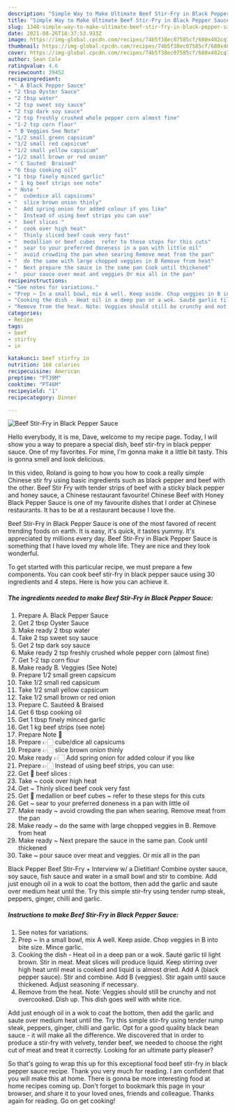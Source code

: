 ```yaml
---
description: "Simple Way to Make Ultimate Beef Stir-Fry in Black Pepper Sauce"
title: "Simple Way to Make Ultimate Beef Stir-Fry in Black Pepper Sauce"
slug: 1348-simple-way-to-make-ultimate-beef-stir-fry-in-black-pepper-sauce
date: 2021-08-26T18:37:53.933Z
image: https://img-global.cpcdn.com/recipes/74b5f38ec07585cf/680x482cq70/beef-stir-fry-in-black-pepper-sauce-recipe-main-photo.jpg
thumbnail: https://img-global.cpcdn.com/recipes/74b5f38ec07585cf/680x482cq70/beef-stir-fry-in-black-pepper-sauce-recipe-main-photo.jpg
cover: https://img-global.cpcdn.com/recipes/74b5f38ec07585cf/680x482cq70/beef-stir-fry-in-black-pepper-sauce-recipe-main-photo.jpg
author: Sean Cole
ratingvalue: 4.6
reviewcount: 39452
recipeingredient:
- " A Black Pepper Sauce"
- "2 tbsp Oyster Sauce"
- "2 tbsp water"
- "2 tsp sweet soy sauce"
- "2 tsp dark soy sauce"
- "2 tsp freshly crushed whole pepper corn almost fine"
- "1-2 tsp corn flour"
- " B Veggies See Note"
- "1/2 small green capsicum"
- "1/2 small red capsicum"
- "1/2 small yellow capsicum"
- "1/2 small brown or red onion"
- " C Sauted  Braised"
- "6 tbsp cooking oil"
- "1 tbsp finely minced garlic"
- " 1 kg beef strips see note"
- " Note "
- "  cubedice all capsicums"
- "  slice brown onion thinly"
- "  Add spring onion for added colour if you like"
- "  Instead of using beef strips you can use"
- "  beef slices "
- "  cook over high heat"
- "  Thinly sliced beef cook very fast"
- "  medallion or beef cubes  refer to these steps for this cuts"
- "  sear to your preferred doneness in a pan with little oil"
- "  avoid crowding the pan when searing Remove meat from the pan"
- "  do the same with large chopped veggies in B Remove from heat"
- "  Next prepare the sauce in the same pan Cook until thickened"
- "  pour sauce over meat and veggies Or mix all in the pan"
recipeinstructions:
- "See notes for variations."
- "Prep ~ In a small bowl, mix A well. Keep aside. Chop veggies in B into bite size. Mince garlic."
- "Cooking the dish - Heat oil in a deep pan or a wok. Sauté garlic til light brown. Stir in meat. Meat slices will produce liquid. Keep stirring over high heat until meat is cooked and liquid is almost dried. Add A (black pepper sauce). Stir and combine. Add B (veggies). Stir again until sauce thickened. Adjust seasoning if necessary."
- "Remove from the heat. Note: Veggies should still be crunchy and not overcooked. Dish up. This dish goes well with white rice."
categories:
- Recipe
tags:
- beef
- stirfry
- in

katakunci: beef stirfry in 
nutrition: 168 calories
recipecuisine: American
preptime: "PT39M"
cooktime: "PT46M"
recipeyield: "1"
recipecategory: Dinner

---
```



![Beef Stir-Fry in Black Pepper Sauce](https://img-global.cpcdn.com/recipes/74b5f38ec07585cf/680x482cq70/beef-stir-fry-in-black-pepper-sauce-recipe-main-photo.jpg)

Hello everybody, it is me, Dave, welcome to my recipe page. Today, I will show you a way to prepare a special dish, beef stir-fry in black pepper sauce. One of my favorites. For mine, I'm gonna make it a little bit tasty. This is gonna smell and look delicious.

In this video, Roland is going to how you how to cook a really simple Chinese stir fry using basic ingredients such as black pepper and beef with the other. Beef Stir Fry with tender strips of beef with a sticky black pepper and honey sauce, a Chinese restaurant favourite! Chinese Beef with Honey Black Pepper Sauce is one of my favourite dishes that I order at Chinese restaurants. It has to be at a restaurant because I love the.

Beef Stir-Fry in Black Pepper Sauce is one of the most favored of recent trending foods on earth. It is easy, it's quick, it tastes yummy. It's appreciated by millions every day. Beef Stir-Fry in Black Pepper Sauce is something that I have loved my whole life. They are nice and they look wonderful.


To get started with this particular recipe, we must prepare a few components. You can cook beef stir-fry in black pepper sauce using 30 ingredients and 4 steps. Here is how you can achieve it.

<!--inarticleads1-->

##### The ingredients needed to make Beef Stir-Fry in Black Pepper Sauce:

1. Prepare  A. Black Pepper Sauce
1. Get 2 tbsp Oyster Sauce
1. Make ready 2 tbsp water
1. Take 2 tsp sweet soy sauce
1. Get 2 tsp dark soy sauce
1. Make ready 2 tsp freshly crushed whole pepper corn (almost fine)
1. Get 1-2 tsp corn flour
1. Make ready  B. Veggies (See Note)
1. Prepare 1/2 small green capsicum
1. Take 1/2 small red capsicum
1. Take 1/2 small yellow capsicum
1. Take 1/2 small brown or red onion
1. Prepare  C. Sautéed &amp; Braised
1. Get 6 tbsp cooking oil
1. Get 1 tbsp finely minced garlic
1. Get  1 kg beef strips (see note)
1. Prepare  Note 📝
1. Prepare  👉🏻 cube/dice all capsicums
1. Prepare  👉🏻 slice brown onion thinly
1. Make ready  👉🏻 Add spring onion for added colour if you like
1. Prepare  👉🏻 Instead of using beef strips, you can use:
1. Get  📌 beef slices :
1. Take  ~ cook over high heat
1. Get  ~ Thinly sliced beef cook very fast
1. Get  📌 medallion or beef cubes ~ refer to these steps for this cuts
1. Get  ~ sear to your preferred doneness in a pan with little oil
1. Make ready  ~ avoid crowding the pan when searing. Remove meat from the pan
1. Make ready  ~ do the same with large chopped veggies in B. Remove from heat
1. Make ready  ~ Next prepare the sauce in the same pan. Cook until thickened
1. Take  ~ pour sauce over meat and veggies. Or mix all in the pan


Black Pepper Beef Stir-Fry + Interview w/ a Dietitian! Combine oyster sauce, soy sauce, fish sauce and water in a small bowl and stir to combine. Add just enough oil in a wok to coat the bottom, then add the garlic and saute over medium heat until the. Try this simple stir-fry using tender rump steak, peppers, ginger, chilli and garlic. 

<!--inarticleads2-->

##### Instructions to make Beef Stir-Fry in Black Pepper Sauce:

1. See notes for variations.
1. Prep ~ In a small bowl, mix A well. Keep aside. Chop veggies in B into bite size. Mince garlic.
1. Cooking the dish - Heat oil in a deep pan or a wok. Sauté garlic til light brown. Stir in meat. Meat slices will produce liquid. Keep stirring over high heat until meat is cooked and liquid is almost dried. Add A (black pepper sauce). Stir and combine. Add B (veggies). Stir again until sauce thickened. Adjust seasoning if necessary.
1. Remove from the heat. Note: Veggies should still be crunchy and not overcooked. Dish up. This dish goes well with white rice.


Add just enough oil in a wok to coat the bottom, then add the garlic and saute over medium heat until the. Try this simple stir-fry using tender rump steak, peppers, ginger, chilli and garlic. Opt for a good quality black bean sauce - it will make all the difference. We discovered that in order to produce a stir-fry with velvety, tender beef, we needed to choose the right cut of meat and treat it correctly. Looking for an ultimate party pleaser? 

So that's going to wrap this up for this exceptional food beef stir-fry in black pepper sauce recipe. Thank you very much for reading. I am confident that you will make this at home. There is gonna be more interesting food at home recipes coming up. Don't forget to bookmark this page in your browser, and share it to your loved ones, friends and colleague. Thanks again for reading. Go on get cooking!
